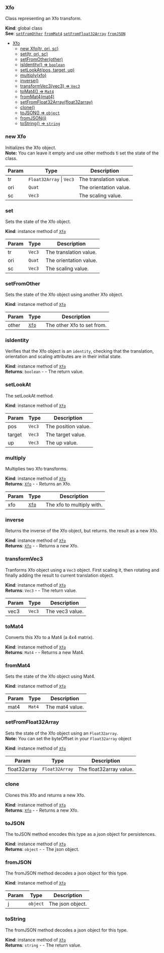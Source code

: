 <a name="Xfo"></a>

### Xfo
Class representing an Xfo transform.

**Kind**: global class  
**See**: [`setFromOther`](#setFromOther) [`fromMat4`](#fromMat4) [`setFromFloat32Array`](#setFromFloat32Array) [`fromJSON`](#fromJSON)  

* [Xfo](#Xfo)
    * [new Xfo(tr, ori, sc)](#new-Xfo)
    * [set(tr, ori, sc)](#set)
    * [setFromOther(other)](#setFromOther)
    * [isIdentity() ⇒ <code>boolean</code>](#isIdentity)
    * [setLookAt(pos, target, up)](#setLookAt)
    * [multiply(xfo)](#multiply)
    * [inverse()](#inverse)
    * [transformVec3(vec3) ⇒ <code>Vec3</code>](#transformVec3)
    * [toMat4() ⇒ <code>Mat4</code>](#toMat4)
    * [fromMat4(mat4)](#fromMat4)
    * [setFromFloat32Array(float32array)](#setFromFloat32Array)
    * [clone()](#clone)
    * [toJSON() ⇒ <code>object</code>](#toJSON)
    * [fromJSON(j)](#fromJSON)
    * [toString() ⇒ <code>string</code>](#toString)

<a name="new_Xfo_new"></a>

### new Xfo
Initializes the Xfo object.
<br>
**Note:** You can leave it empty and use other methods ti set the state of the class.


| Param | Type | Description |
| --- | --- | --- |
| tr | <code>Float32Array</code> \| <code>Vec3</code> | The translation value. |
| ori | <code>Quat</code> | The orientation value. |
| sc | <code>Vec3</code> | The scaling value. |

<a name="Xfo+set"></a>

### set
Sets the state of the Xfo object.

**Kind**: instance method of [<code>Xfo</code>](#Xfo)  

| Param | Type | Description |
| --- | --- | --- |
| tr | <code>Vec3</code> | The translation value. |
| ori | <code>Quat</code> | The orientation value. |
| sc | <code>Vec3</code> | The scaling value. |

<a name="Xfo+setFromOther"></a>

### setFromOther
Sets the state of the Xfo object using another Xfo object.

**Kind**: instance method of [<code>Xfo</code>](#Xfo)  

| Param | Type | Description |
| --- | --- | --- |
| other | [<code>Xfo</code>](#Xfo) | The other Xfo to set from. |

<a name="Xfo+isIdentity"></a>

### isIdentity
Verifies that the Xfo object is an `identity`, checking that the translation, orientation and scaling attributes are in their initial state.

**Kind**: instance method of [<code>Xfo</code>](#Xfo)  
**Returns**: <code>boolean</code> - - The return value.  
<a name="Xfo+setLookAt"></a>

### setLookAt
The setLookAt method.

**Kind**: instance method of [<code>Xfo</code>](#Xfo)  

| Param | Type | Description |
| --- | --- | --- |
| pos | <code>Vec3</code> | The position value. |
| target | <code>Vec3</code> | The target value. |
| up | <code>Vec3</code> | The up value. |

<a name="Xfo+multiply"></a>

### multiply
Multiplies two Xfo transforms.

**Kind**: instance method of [<code>Xfo</code>](#Xfo)  
**Returns**: [<code>Xfo</code>](#Xfo) - - Returns an Xfo.  

| Param | Type | Description |
| --- | --- | --- |
| xfo | [<code>Xfo</code>](#Xfo) | The xfo to multiply with. |

<a name="Xfo+inverse"></a>

### inverse
Returns the inverse of the Xfo object, but returns. the result as a new Xfo.

**Kind**: instance method of [<code>Xfo</code>](#Xfo)  
**Returns**: [<code>Xfo</code>](#Xfo) - - Returns a new Xfo.  
<a name="Xfo+transformVec3"></a>

### transformVec3
Tranforms Xfo object using a `Vec3` object. First scaling it, then rotating and finally adding the result to current translation object.

**Kind**: instance method of [<code>Xfo</code>](#Xfo)  
**Returns**: <code>Vec3</code> - - The return value.  

| Param | Type | Description |
| --- | --- | --- |
| vec3 | <code>Vec3</code> | The vec3 value. |

<a name="Xfo+toMat4"></a>

### toMat4
Converts this Xfo to a Mat4 (a 4x4 matrix).

**Kind**: instance method of [<code>Xfo</code>](#Xfo)  
**Returns**: <code>Mat4</code> - - Returns a new Mat4.  
<a name="Xfo+fromMat4"></a>

### fromMat4
Sets the state of the Xfo object using Mat4.

**Kind**: instance method of [<code>Xfo</code>](#Xfo)  

| Param | Type | Description |
| --- | --- | --- |
| mat4 | <code>Mat4</code> | The mat4 value. |

<a name="Xfo+setFromFloat32Array"></a>

### setFromFloat32Array
Sets the state of the Xfo object using an `Float32array`.
<br>
**Note:** You can set the byteOffset in your `Float32array` object

**Kind**: instance method of [<code>Xfo</code>](#Xfo)  

| Param | Type | Description |
| --- | --- | --- |
| float32array | <code>Float32Array</code> | The float32array value. |

<a name="Xfo+clone"></a>

### clone
Clones this Xfo and returns a new Xfo.

**Kind**: instance method of [<code>Xfo</code>](#Xfo)  
**Returns**: [<code>Xfo</code>](#Xfo) - - Returns a new Xfo.  
<a name="Xfo+toJSON"></a>

### toJSON
The toJSON method encodes this type as a json object for persistences.

**Kind**: instance method of [<code>Xfo</code>](#Xfo)  
**Returns**: <code>object</code> - - The json object.  
<a name="Xfo+fromJSON"></a>

### fromJSON
The fromJSON method decodes a json object for this type.

**Kind**: instance method of [<code>Xfo</code>](#Xfo)  

| Param | Type | Description |
| --- | --- | --- |
| j | <code>object</code> | The json object. |

<a name="Xfo+toString"></a>

### toString
The fromJSON method decodes a json object for this type.

**Kind**: instance method of [<code>Xfo</code>](#Xfo)  
**Returns**: <code>string</code> - - The return value.  
